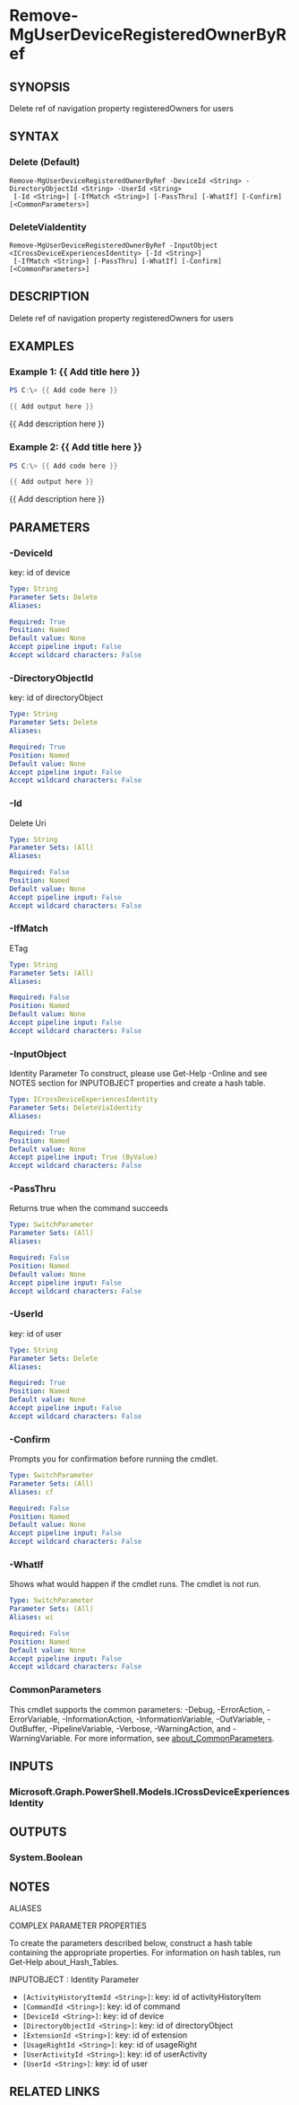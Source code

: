 ﻿---
external help file: Microsoft.Graph.CrossDeviceExperiences-help.xml
Module Name: Microsoft.Graph.CrossDeviceExperiences
online version: https://docs.microsoft.com/en-us/powershell/module/microsoft.graph.crossdeviceexperiences/remove-mguserdeviceregisteredownerbyref
schema: 2.0.0
---

# Remove-MgUserDeviceRegisteredOwnerByRef

## SYNOPSIS
Delete ref of navigation property registeredOwners for users

## SYNTAX

### Delete (Default)
```
Remove-MgUserDeviceRegisteredOwnerByRef -DeviceId <String> -DirectoryObjectId <String> -UserId <String>
 [-Id <String>] [-IfMatch <String>] [-PassThru] [-WhatIf] [-Confirm] [<CommonParameters>]
```

### DeleteViaIdentity
```
Remove-MgUserDeviceRegisteredOwnerByRef -InputObject <ICrossDeviceExperiencesIdentity> [-Id <String>]
 [-IfMatch <String>] [-PassThru] [-WhatIf] [-Confirm] [<CommonParameters>]
```

## DESCRIPTION
Delete ref of navigation property registeredOwners for users

## EXAMPLES

### Example 1: {{ Add title here }}
```powershell
PS C:\> {{ Add code here }}

{{ Add output here }}
```

{{ Add description here }}

### Example 2: {{ Add title here }}
```powershell
PS C:\> {{ Add code here }}

{{ Add output here }}
```

{{ Add description here }}

## PARAMETERS

### -DeviceId
key: id of device

```yaml
Type: String
Parameter Sets: Delete
Aliases:

Required: True
Position: Named
Default value: None
Accept pipeline input: False
Accept wildcard characters: False
```

### -DirectoryObjectId
key: id of directoryObject

```yaml
Type: String
Parameter Sets: Delete
Aliases:

Required: True
Position: Named
Default value: None
Accept pipeline input: False
Accept wildcard characters: False
```

### -Id
Delete Uri

```yaml
Type: String
Parameter Sets: (All)
Aliases:

Required: False
Position: Named
Default value: None
Accept pipeline input: False
Accept wildcard characters: False
```

### -IfMatch
ETag

```yaml
Type: String
Parameter Sets: (All)
Aliases:

Required: False
Position: Named
Default value: None
Accept pipeline input: False
Accept wildcard characters: False
```

### -InputObject
Identity Parameter
To construct, please use Get-Help -Online and see NOTES section for INPUTOBJECT properties and create a hash table.

```yaml
Type: ICrossDeviceExperiencesIdentity
Parameter Sets: DeleteViaIdentity
Aliases:

Required: True
Position: Named
Default value: None
Accept pipeline input: True (ByValue)
Accept wildcard characters: False
```

### -PassThru
Returns true when the command succeeds

```yaml
Type: SwitchParameter
Parameter Sets: (All)
Aliases:

Required: False
Position: Named
Default value: None
Accept pipeline input: False
Accept wildcard characters: False
```

### -UserId
key: id of user

```yaml
Type: String
Parameter Sets: Delete
Aliases:

Required: True
Position: Named
Default value: None
Accept pipeline input: False
Accept wildcard characters: False
```

### -Confirm
Prompts you for confirmation before running the cmdlet.

```yaml
Type: SwitchParameter
Parameter Sets: (All)
Aliases: cf

Required: False
Position: Named
Default value: None
Accept pipeline input: False
Accept wildcard characters: False
```

### -WhatIf
Shows what would happen if the cmdlet runs.
The cmdlet is not run.

```yaml
Type: SwitchParameter
Parameter Sets: (All)
Aliases: wi

Required: False
Position: Named
Default value: None
Accept pipeline input: False
Accept wildcard characters: False
```

### CommonParameters
This cmdlet supports the common parameters: -Debug, -ErrorAction, -ErrorVariable, -InformationAction, -InformationVariable, -OutVariable, -OutBuffer, -PipelineVariable, -Verbose, -WarningAction, and -WarningVariable. For more information, see [about_CommonParameters](http://go.microsoft.com/fwlink/?LinkID=113216).

## INPUTS

### Microsoft.Graph.PowerShell.Models.ICrossDeviceExperiencesIdentity
## OUTPUTS

### System.Boolean
## NOTES

ALIASES

COMPLEX PARAMETER PROPERTIES

To create the parameters described below, construct a hash table containing the appropriate properties. For information on hash tables, run Get-Help about_Hash_Tables.


INPUTOBJECT <ICrossDeviceExperiencesIdentity>: Identity Parameter
  - `[ActivityHistoryItemId <String>]`: key: id of activityHistoryItem
  - `[CommandId <String>]`: key: id of command
  - `[DeviceId <String>]`: key: id of device
  - `[DirectoryObjectId <String>]`: key: id of directoryObject
  - `[ExtensionId <String>]`: key: id of extension
  - `[UsageRightId <String>]`: key: id of usageRight
  - `[UserActivityId <String>]`: key: id of userActivity
  - `[UserId <String>]`: key: id of user

## RELATED LINKS
